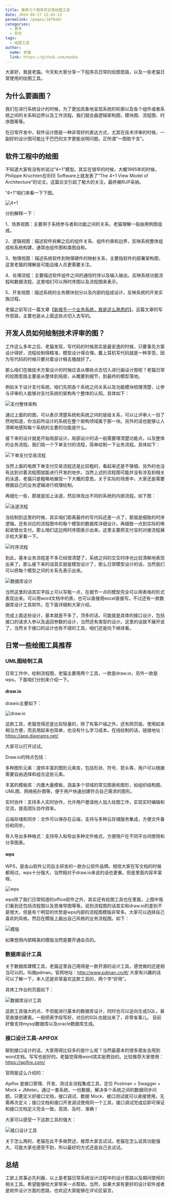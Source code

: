 ```yaml
---
title: 推荐几个程序员日常绘图工具
date: 2024-04-17 22:45:13
permalink: /pages/18f9a9/
categories:
  - 更多
  - 杂文
tags:
  - 绘图工具
author: 
  name: 老猫
  link: https://github.com/maoba
---
```

大家好，我是老猫。今天和大家分享一下程序员日常的绘图思路，以及一些老猫日常使用的绘图工具。

## 为什么要画图？
我们在进行系统设计的时候，为了更加具象地呈现系统的轮廓以及各个组件或者系统之间的关系和边界以及工作流程。我们就会画逻辑架构图，模块图、流程图、时序图等等。

在日常开发中，软件设计图是一种非常好的表达方式，尤其在技术评审的时候，一副好的设计图可能比干巴巴的文字更能说明问题。正所谓“一图胜千言”。

## 软件工程中的绘图

不知道大家有没有听说过“4+1”模型。其实在很早的时候，大概1995年的时候，Philippe Kruchten在IEEE Software上就发表了“The 4+1 View Model of Architecture”的论文。这篇论文引起了极大的关注，最终被RUP采纳。

“4+1”咱们来看一下下图。

![4+1](https://cdn.ktdaddy.com/draw/00.png)

分别解释一下：

1、场景视图：主要用于系统参与者和功能之间的关系，老猫理解一般由用例图组成。

2、逻辑视图：描述软件拆解之后的组件关系、组件约束和边界，反映系统整体组成和系统构建，通常由组件图和类图自称。

3、物理视图：描述系统软件到物理硬件的映射关系，主要指软件的部署架构图，这里老猫的理解是可能运维人员更需要关注。

4、处理流程：主要描述软件组件之间的通信时序以及输入输出，反映系统功能流程和数据流程，这里咱们可以用时序图以及流程图来表示。

5、开发视图：描述系统的业务模块划分以及内部的组成设计，反映系统的开发实施过程。


老猫之前写过一篇文章【[新接手一个业务系统，我是这么熟悉的](https://mp.weixin.qq.com/s/6s-zAkwpB9BxK1RG9jKYwA)】。这篇文章的写作思路，主要也是从上面这些点切入去写的。

## 开发人员如何绘制技术评审的图？
工作这么多年之后，老猫发现，写代码的时候其实是最安逸的时候，只要事先方案设计得好，流程绘制得精准，模型设计得合理。戴上耳机写代码就是一种享受。因为写代码的时候只要对着设计稿去撸就好了。

那么咱们在做技术方案设计的时候应该从哪些点去切入进行画设计图呢？老猫日常的绘图思路主要是从整体到局部，从概要到细节，到最终的模型落地。

例如关于设计支付系统，咱们先把各个系统之间关系以及功能模块梳理清楚，让参与评审的人能够对支付系统的架构有个整体的认知。具体如下：

![支付整体架构](https://cdn.ktdaddy.com/draw/01.png)

通过上面的的图，可以表示清楚系统和系统之间的层级关系，可以让评审人一目了然地知道，你当前所设计的系统在整个架构领域属于那一块。另外的话也能够让人清晰地感知每个系统的主要的功能是什么。

接下来的设计就是开始局部设计。局部设计的话一般需要理清楚功能点，以及整体的业务流程。我们挑一个下单支付的流程，简单绘制一下业务流程。具体如下：

![下单支付交易流程](https://cdn.ktdaddy.com/draw/02.png)

当然上面的电商下单支付交易流程还是比较粗的，看起来还是不够细，另外的也没有达到对着流程图就能进行开发的地步。当然上述的流程图可能并没有涉及到相关的泳道，老猫只是粗略地展现一下大概的意思。关于实际的场景中，大家还是需要根据自己的业务逻辑进行梳理绘制。

再细化一些，那就是加上泳道，然后体现出不同的系统的内部流程。如下图：

![泳道流程](https://cdn.ktdaddy.com/draw/03.png)

当绘制到这里的时候，其实咱们距离最终的写代码还差一点了，那就是细致的时序逻辑。还有对应的流程图中的每个模型的数据库详细设计。再细致一点到实际的唤起收银台支付。那么咱们这边用时序图表示出来。这里主要把支付宝的对接流程展示给大家看一下。

![时序流程](https://cdn.ktdaddy.com/draw/04.png)

到此，基本业务流程差不多已经很清楚了，系统之间的交互时序也比较清晰地表现出来了。那么接下来的话其实就是模型设计了，那么日常模型设计的话，当然我们可以把每个模型之间的关系先表示出来。

![数据库设计](https://cdn.ktdaddy.com/draw/05.png)

当然这里的话其实字段上可以写粗一点，在细节一点的模型完全可以用表格的形式表现出来。可以用word文档中的表，也可以直接用excel直接写。不过还有一款数据库设计工具软件。在下面详细和大家介绍。

完成上面这些设计，基本就差不多了，顶多的话，可能就是具体的接口设计，包括接口的请求入参以及返回参数的设计，当然还有类型的设计。这里的话就不展开说了，当然关于接口的设计也有不错的工具，咱们还是向下继续看。


## 日常一些绘图工具推荐

### UML图绘制工具
日常工作中，绘制流程图，老猫主要用两个工具，一款是draw.io，另外一款是wps。下面咱们分别来介绍一下。

#### draw.io
drawio主要如下：

![draw.io](https://cdn.ktdaddy.com/draw/06.png)

这款工具，老猫觉得还是比较轻量的，除了有客户端之外，还有网页版，使用起来相当方便，而且用起来也简单，也没有什么学习成本。在线绘制的话，链接地址：https://app.diagrams.net/

大家可以打开试试。

Draw.io的特点包括：

多种图形元素：提供丰富的图形元素库，包括形状、符号、箭头等，用户可以根据需要自由选择和组合这些元素。

丰富的模板库：内置大量模板，涵盖多个领域的常见图表和图形，如组织结构图、UML图、网络拓扑图等，便于用户快速创建符合自己需求的图形。

实时协作：支持多人实时协作，允许用户邀请他人加入绘图工作，实现实时编辑和交流，提高团队协作效率。

云端存储和同步：文件可以保存在云端，支持与多种云存储服务集成，方便文件备份和同步。

导入导出多种格式：支持导入和导出多种文件格式，方便用户在不同平台间使用和分享图表。

#### wps
WPS，是金山软件公司自主研发的一款办公软件品牌。相信大家在写文档的时候都用过。wps十分强大，当然相对于draw.io来说的话也更重。但是里面内容丰富呀。

![wps](https://cdn.ktdaddy.com/draw/07.png)

wps除了我们日常知道的office软件之外，其实还有绘图工具也在里面，上图中我们看到还包括流程图以及思维导图等等。说到流程图的话其实和draw.io的差别不是很大，但是有个明显的优势是wps内部的流程图模版非常多。大家可以选择自己喜欢的风格，然后在模版上画出自己风格的业务流程图。如下：

![模版](https://cdn.ktdaddy.com/draw/08.png)

如果想用内部精美的模版当然是要开通会员的。

### 数据库设计工具
关于数据库建模工具，老猫这里自己用得是一款开源的设计工具，感觉做的还是相当可以的。叫做pdman。官网地址：http://www.pdman.cn/#/
大家有兴趣的话可以了解一下，本人还是非常喜欢这款工具的，两个字“好用”。

具体工作台的页面如下：

![数据库设计工具](https://cdn.ktdaddy.com/draw/09.png)

这款工具强大的点，不但能进行基本的数据库设计，同时也可以逆向生成SQL，甚至直接创建表。一般把表字段写好，对应的SQL也就出来了，非常省事儿。
目前好像支持mysql数据库以及oracle数据库生成。

### 接口设计工具-APIFOX
聊到接口设计的话，大家用得比较多的是什么呢？当然最基本的很多朋友会用到word文档。写写也挺好的。老猫觉得用word其实挺费劲的。比较推荐大家使用：https://apifox.com/

官网是这么介绍的：

Apifox 是接口管理、开发、测试全流程集成工具，定位 Postman + Swagger + Mock + JMeter。通过一套系统、一份数据，解决多个系统之间的数据同步问题。只要定义好接口文档，接口调试、数据 Mock、接口测试就可以直接使用，无需再次定义；接口文档和接口开发调试使用同一个工具，接口调试完成后即可保证和接口文档定义完全一致。高效、及时、准确！

大家可以感受一下这款工具的强大：

![接口设计工具](https://cdn.ktdaddy.com/draw/10.png)

关于怎么用的，老猫在此不多做赘述，推荐大家去试试。老猫在怎么说其功能强大，可能大家也感受不到，所以最好的方式还是自己去试试。

## 总结
工欲上其事必先利器，以上是老猫日常系统设计过程中的设计思路以及期间使用的相关工具。希望能够给大家带来一点帮助。当然，如果大家有更好的设计软件或者是软件设计方面的思路，也欢迎大家能够在评论区留言。
